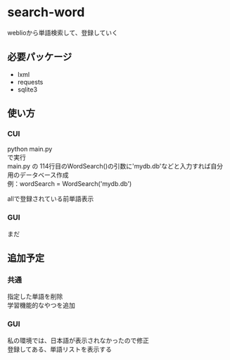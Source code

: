 # search-word
weblioから単語検索して、登録していく

## 必要パッケージ
* lxml
* requests
* sqlite3

## 使い方
### CUI
python main.py  
で実行  
main.py の 114行目のWordSearch()の引数に'mydb.db'などと入力すれば自分用のデータベース作成  
例：wordSearch = WordSearch('mydb.db')  

allで登録されている前単語表示

### GUI
  まだ

## 追加予定
### 共通
指定した単語を削除  
学習機能的なやつを追加

### GUI
私の環境では、日本語が表示されなかったので修正  
登録してある、単語リストを表示する
